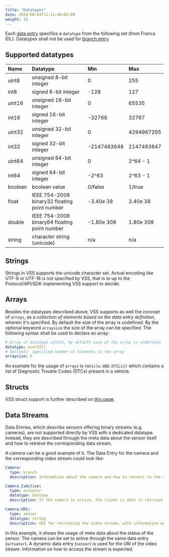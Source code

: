 ```yaml
---
title: "Datatypes"
date: 2019-08-04T11:11:48+02:00
weight: 10
---
```


Each [data entry](/vehicle_signal_specification/rule_set/data_entry/) specifies a ```datatype``` from the following set (from Franca IDL).
Datatypes shall not be used for [branch entry](/vehicle_signal_specification/rule_set/branches/)

## Supported datatypes

Name       | Datatype                   | Min  | Max
:----------|:---------------------------|:-----|:---
uint8      | unsigned 8-bit integer     | 0    | 255
int8       | signed 8-bit integer       | -128 | 127
uint16     | unsigned 16-bit integer    |  0   | 65535
int16      | signed 16-bit integer      | -32768 | 32767
uint32     | unsigned 32-bit integer    | 0 | 4294967295
int32      | signed 32-bit integer      | -2147483648 | 2147483647
uint64     | unsigned 64-bit integer    | 0    | 2^64 - 1
int64      | signed 64-bit integer      | -2^63 | 2^63 - 1
boolean    | boolean value              | 0/false | 1/true
float      | IEEE 754-2008 binary32 floating point number | -3.40e 38 | 3.40e 38
double     | IEEE 754-2008 binary64 floating point number | -1.80e 308 | 1.80e 308
string     | character string (unicode)          | n/a  | n/a

## Strings

Strings in VSS supports the unicode character set. Actual encoding like UTF-8 or UTF-16 is not
specified by VSS, that is to up to the Protocol/API/SDK implementing VSS support to decide.

## Arrays

Besides the datatypes described above, VSS supports as well the concept of
`arrays`, as a *collection of elements based on the data entry
definition*, wherein it's specified. By default the size of the array is undefined.
By the optional keyword `arraysize` the size of the array can be specified.
The following syntax shall be used to declare an array:

```YAML
# Array of datatype uint32, by default size of the array is undefined
datatype: uint32[]
# Optional: specified number of elements in the array
arraysize: 5
```

An example for the usage of `arrays` is `Vehicle.OBD.DTCList` which contains a list
of Diagnostic Trouble Codes (DTCs) present in a vehicle.

## Structs

VSS struct support is further described on [this page](/vehicle_signal_specification/rule_set/data_entry/data_types_struct/).

## Data Streams

Data Entries, which describe sensors offering binary streams
(e.g. cameras), are not supported directly by VSS with a
dedicated datatype. Instead, they are described through the
meta data about the sensor itself and how to retrieve the
corresponding data stream.

A camera can be a good example of it. The Data Entry for the camera
and the corresponding video stream could look like:

```YAML
Camera:
  type: branch
  description: Information about the camera and how to connect to the video stream

Camera.IsActive:
  type: actuator
  datatype: boolean
  description: If the camera is active, the client is able to retrieve the video stream

Camera.URI:
  type: sensor
  datatype: string
  description: URI for retrieving the video stream, with information on how to access the stream (e.g. protocol,  data format, encoding, etc.)

```

In this example, it shows the usage of meta data about
the status of the sensor. The camera can be set to active through
the same data entry (`actuator`). A dynamic data entry (`sensor`)
is used for the URI of the video stream. Information on how to access
the stream is expected.
